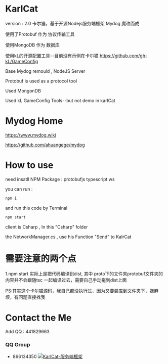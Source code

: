 # KarlCat
version : 2.0
卡尔猫，基于开源Nodejs服务端框架 Mydog 魔改而成  

使用了Protobuf 作为 协议传输工具

使用MongoDB 作为 数据库

使用kL的开源配置工具--目前没有示例在卡尔猫
https://github.com/gh-kL/GameConfig

Base Mydog remould , NodeJS Server 

Protobuf is used as a protocol tool

Used MongonDB

Used kL GameConfig Tools--but not demo in karlCat

# Mydog Home
https://www.mydog.wiki

https://github.com/ahuangege/mydog

# How to use

need insatll NPM Package : protobufjs  typescript  ws

you can run :  
```bash
npm i
```

and run this code  by Terminal
```bash
npm start
```

client is Csharp , In this "Csharp" folder

the  NetworkManager.cs , use his Function  "Send"  to  KalrCat   

# 需要注意的两个点
1.npm start 实际上是把代码编译到dist, 其中 proto下的文件夹protobuf文件夹的内容并不会跟随tsc 一起编译过去，需要自己手动拖到dist上面

PS:其实这个卡尔猫源码，我自己都没执行过，因为又要装库到文件夹下，嫌麻烦，有问题直接找我

# Contact the Me
Add QQ : 441829663

### QQ Group

* 866134350 [![KarlCat-服务端框架](https://pub.idqqimg.com/wpa/images/group.png)](https://jq.qq.com/?_wv=1027&k=Awf8ZCbt)
